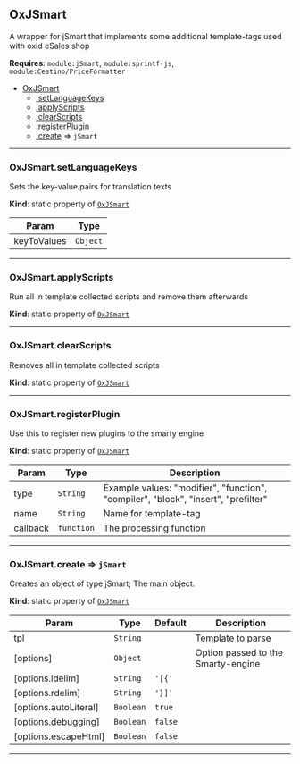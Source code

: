 <a name="module_OxJSmart"></a>

## OxJSmart
A wrapper for jSmart that implements some additional template-tags used with oxid eSales shop

**Requires**: <code>module:jSmart</code>, <code>module:sprintf-js</code>, <code>module:Cestino/PriceFormatter</code>  

* [OxJSmart](#module_OxJSmart)
    * [.setLanguageKeys](#module_OxJSmart.setLanguageKeys)
    * [.applyScripts](#module_OxJSmart.applyScripts)
    * [.clearScripts](#module_OxJSmart.clearScripts)
    * [.registerPlugin](#module_OxJSmart.registerPlugin)
    * [.create](#module_OxJSmart.create) ⇒ <code>jSmart</code>


* * *

<a name="module_OxJSmart.setLanguageKeys"></a>

### OxJSmart.setLanguageKeys
Sets the key-value pairs for translation texts

**Kind**: static property of [<code>OxJSmart</code>](#module_OxJSmart)  

| Param | Type |
| --- | --- |
| keyToValues | <code>Object</code> | 


* * *

<a name="module_OxJSmart.applyScripts"></a>

### OxJSmart.applyScripts
Run all in template collected scripts and remove them afterwards

**Kind**: static property of [<code>OxJSmart</code>](#module_OxJSmart)  

* * *

<a name="module_OxJSmart.clearScripts"></a>

### OxJSmart.clearScripts
Removes all in template collected scripts

**Kind**: static property of [<code>OxJSmart</code>](#module_OxJSmart)  

* * *

<a name="module_OxJSmart.registerPlugin"></a>

### OxJSmart.registerPlugin
Use this to register new plugins to the smarty engine

**Kind**: static property of [<code>OxJSmart</code>](#module_OxJSmart)  

| Param | Type | Description |
| --- | --- | --- |
| type | <code>String</code> | Example values: "modifier", "function", "compiler", "block", "insert", "prefilter" |
| name | <code>String</code> | Name for template-tag |
| callback | <code>function</code> | The processing function |


* * *

<a name="module_OxJSmart.create"></a>

### OxJSmart.create ⇒ <code>jSmart</code>
Creates an object of type jSmart; The main object.

**Kind**: static property of [<code>OxJSmart</code>](#module_OxJSmart)  

| Param | Type | Default | Description |
| --- | --- | --- | --- |
| tpl | <code>String</code> |  | Template to parse |
| [options] | <code>Object</code> |  | Option passed to the Smarty-engine |
| [options.ldelim] | <code>String</code> | <code>&#x27;[{&#x27;</code> |  |
| [options.rdelim] | <code>String</code> | <code>&#x27;}]&#x27;</code> |  |
| [options.autoLiteral] | <code>Boolean</code> | <code>true</code> |  |
| [options.debugging] | <code>Boolean</code> | <code>false</code> |  |
| [options.escapeHtml] | <code>Boolean</code> | <code>false</code> |  |


* * *

